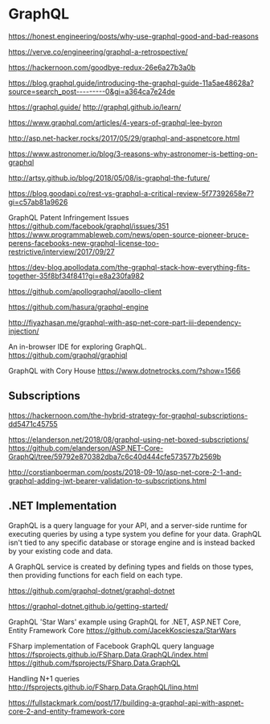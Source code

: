 # GraphQL

https://honest.engineering/posts/why-use-graphql-good-and-bad-reasons

https://verve.co/engineering/graphql-a-retrospective/

https://hackernoon.com/goodbye-redux-26e6a27b3a0b

https://blog.graphql.guide/introducing-the-graphql-guide-11a5ae48628a?source=search_post---------0&gi=a364ca7e24de

https://graphql.guide/
http://graphql.github.io/learn/

https://www.graphql.com/articles/4-years-of-graphql-lee-byron

http://asp.net-hacker.rocks/2017/05/29/graphql-and-aspnetcore.html

https://www.astronomer.io/blog/3-reasons-why-astronomer-is-betting-on-graphql

http://artsy.github.io/blog/2018/05/08/is-graphql-the-future/

https://blog.goodapi.co/rest-vs-graphql-a-critical-review-5f77392658e7?gi=c57ab81a9626

GraphQL Patent Infringement Issues
https://github.com/facebook/graphql/issues/351
https://www.programmableweb.com/news/open-source-pioneer-bruce-perens-facebooks-new-graphql-license-too-restrictive/interview/2017/09/27

https://dev-blog.apollodata.com/the-graphql-stack-how-everything-fits-together-35f8bf34f841?gi=e8a230fa982

https://github.com/apollographql/apollo-client

https://github.com/hasura/graphql-engine

http://fiyazhasan.me/graphql-with-asp-net-core-part-iii-dependency-injection/

An in-browser IDE for exploring GraphQL.
https://github.com/graphql/graphiql

GraphQL with Cory House
https://www.dotnetrocks.com/?show=1566

## Subscriptions

https://hackernoon.com/the-hybrid-strategy-for-graphql-subscriptions-dd5471c45755

https://elanderson.net/2018/08/graphql-using-net-boxed-subscriptions/
https://github.com/elanderson/ASP.NET-Core-GraphQl/tree/59792e870382dba7c6c40d444cfe573577b2569b

http://corstianboerman.com/posts/2018-09-10/asp-net-core-2-1-and-graphql-adding-jwt-bearer-validation-to-subscriptions.html


## .NET Implementation

GraphQL is a query language for your API, and a server-side runtime for executing queries by using a type system you define for your data. GraphQL isn't tied to any specific database or storage engine and is instead backed by your existing code and data.

A GraphQL service is created by defining types and fields on those types, then providing functions for each field on each type.

https://github.com/graphql-dotnet/graphql-dotnet

https://graphql-dotnet.github.io/getting-started/

GraphQL 'Star Wars' example using GraphQL for .NET, ASP.NET Core, Entity Framework Core
https://github.com/JacekKosciesza/StarWars

FSharp implementation of Facebook GraphQL query language
https://fsprojects.github.io/FSharp.Data.GraphQL/index.html
https://github.com/fsprojects/FSharp.Data.GraphQL

Handling N+1 queries
http://fsprojects.github.io/FSharp.Data.GraphQL/linq.html

https://fullstackmark.com/post/17/building-a-graphql-api-with-aspnet-core-2-and-entity-framework-core

